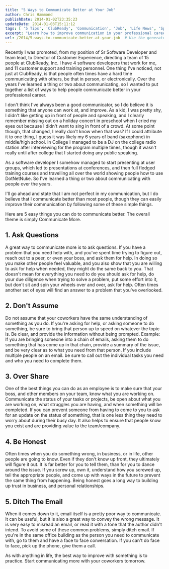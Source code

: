 ```yaml
---
title: "5 Ways to Communicate Better at Your Job"
author: Chris Hammond
publishDate: 2014-01-02T23:35:23
updateDate: 2014-01-03T15:11:12
tags: [ '5 Tips', 'ClubReady', 'Communication', 'Job', 'Life News', 'Speaking', 'Tips' ]
excerpt: "Learn how to improve communication in your professional career with these 5 easy tips: ask questions, avoid assumptions, over share, be honest, and ditch the reliance on email. Start enhancing your communication skills today!"
url: /2014/5-ways-to-communicate-better-at-your-job  # Use the generated URL with year
---
```


Recently I was promoted, from my position of Sr Software Developer and team lead, to Director of Customer Experience, directing a team of 15 people at ClubReady, Inc. I have 4 software developers that work for me, and 11 customer support and training personnel. One thing I've noticed, not just at ClubReady, is that people often times have a hard time communicating with others, be that in person, or electronically. Over the years I've learned a thing or two about communicating, so I wanted to put together a list of ways to help people communicate better in your professional career.

I don't think I've always been a good communicator, so I do believe it is something that anyone can work at, and improve. As a kid, I was pretty shy, I didn't like getting up in front of people and speaking, and I clearly remember missing out on a holiday concert in preschool when I cried my eyes out because I didn't want to sing in front of a crowd. At some point though, that changed, I really don't know when that was? If I could attribute it to one thing, I guess it was likely my 6 years of band (saxophone) in middle/high school. In College I managed to be a DJ on the college radio station after interviewing for the program multiple times, though it wasn't really until after college that I started doing any public speaking.
 
As a software developer I somehow managed to start presenting at user groups, which led to presentations at conferences, and then full fledged training courses and travelling all over the world showing people how to use DotNetNuke. So I've learned a thing or two about communicating with people over the years.
 
I'll go ahead and state that I am not perfect in my communication, but I do believe that I communicate better than most people, though they can easily improve their communication by following some of these simple things.
 
Here are 5 easy things you can do to communicate better. The overall theme is simply Communicate More.

## 1. Ask Questions

A great way to communicate more is to ask questions. If you have a problem that you need help with, and you've spent time trying to figure out, reach out to a peer, or even your boss, and ask them for help. In doing so you make other people feel valuable, and you also show that you are willing to ask for help when needed, they might do the same back to you. That doesn't mean for everything you need to do you should ask for help, do your due diligence when trying to solve a problem, put some effort into it, but don't sit and spin your wheels over and over, ask for help. Often times another set of eyes will find an answer to a problem that you've overlooked.

## 2. Don't Assume

Do not assume that your coworkers have the same understanding of something as you do. If you're asking for help, or asking someone to do something, be sure to bring that person up to speed on whatever the topic is. Be clear, and provide the information without being prompted. Example: If you are bringing someone into a chain of emails, asking them to do something that has come up in that chain, provide a summary of the issue, and be very clear as to what you need from that person. If you include multiple people on an email. be sure to call out the individual tasks you need and who you need to complete them.

## 3. Over Share

One of the best things you can do as an employee is to make sure that your boss, and other members on your team, know what you are working on. Communicate the status of your tasks or projects, be open about what you are working on, what struggles you are having, and when something will be completed. If you can prevent someone from having to come to you to ask for an update on the status of something, that is one less thing they need to worry about during their busy day. It also helps to ensure that people know you exist and are providing value to the team/company.

## 4. Be Honest

Often times when you do something wrong, in business, or in life, other people are going to know. Even if they don't know up front, they ultimately will figure it out. It is far better for you to tell them, than for you to dance around the issue. If you screw up, own it, understand how you screwed up, tell the appropriate people, and come up with ways in the future to prevent the same thing from happening. Being honest goes a long way to building up trust in business, and personal relationships.

## 5. Ditch The Email

When it comes down to it, email itself is a pretty poor way to communicate. It can be useful, but it is also a great way to convey the wrong message. It is very easy to misread an email, or read it with a tone that the author didn't intend. To avoid some of these common problems, simply ditch email. If you're in the same office building as the person you need to communicate with, go to them and have a face to face conversation. If you can't do face to face, pick up the phone, give them a call.
 
As with anything in life, the best way to improve with something is to practice. Start communicating more with your coworkers tomorrow.



